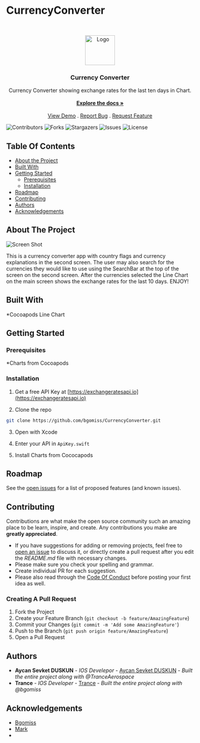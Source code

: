 # CurrencyConverter
<br/>
<p align="center">
  <a href="https://github.com/bgomiss/CurrencyConverter">
    <img src="https://ibb.co/dD3DpGr" alt="Logo" width="80" height="80">
  </a>

  <h3 align="center">Currency Converter</h3>

  <p align="center">
    Currency Converter showing exchange rates for the last ten days in Chart.
    <br/>
    <br/>
    <a href="https://github.com/bgomiss/CurrencyConverter"><strong>Explore the docs »</strong></a>
    <br/>
    <br/>
    <a href="https://github.com/bgomiss/CurrencyConverter">View Demo</a>
    .
    <a href="https://github.com/bgomiss/CurrencyConverter/issues">Report Bug</a>
    .
    <a href="https://github.com/bgomiss/CurrencyConverter/issues">Request Feature</a>
  </p>
</p>

![Contributors](https://img.shields.io/github/contributors/bgomiss/CurrencyConverter?color=dark-green) ![Forks](https://img.shields.io/github/forks/bgomiss/CurrencyConverter?style=social) ![Stargazers](https://img.shields.io/github/stars/bgomiss/CurrencyConverter?style=social) ![Issues](https://img.shields.io/github/issues/bgomiss/CurrencyConverter) ![License](https://img.shields.io/github/license/bgomiss/CurrencyConverter) 

## Table Of Contents

* [About the Project](#about-the-project)
* [Built With](#built-with)
* [Getting Started](#getting-started)
  * [Prerequisites](#prerequisites)
  * [Installation](#installation)
* [Roadmap](#roadmap)
* [Contributing](#contributing)
* [Authors](#authors)
* [Acknowledgements](#acknowledgements)

## About The Project

![Screen Shot](https://imgur.com/a/0rYBJeU)

This is a currency converter app with country flags and currency explanations in the second screen. The user may also search for the currencies they would like to use using the SearchBar at the top of the screen on the second screen. After the currencies selected the Line Chart on the main screen shows the exchange rates for the last 10 days. ENJOY!

## Built With

*Cocoapods Line Chart

## Getting Started




### Prerequisites

*Charts from Cocoapods

### Installation

1. Get a free API Key at [https://exchangeratesapi.io](https://exchangeratesapi.io)

2. Clone the repo

```sh
git clone https://github.com/bgomiss/CurrencyConverter.git
```
3. Open with Xcode

4. Enter your API in `ApiKey.swift`

5. Install Charts from Cococapods

## Roadmap

See the [open issues](https://github.com/bgomiss/CurrencyConverter/issues) for a list of proposed features (and known issues).

## Contributing

Contributions are what make the open source community such an amazing place to be learn, inspire, and create. Any contributions you make are **greatly appreciated**.
* If you have suggestions for adding or removing projects, feel free to [open an issue](https://github.com/bgomiss/CurrencyConverter/issues/new) to discuss it, or directly create a pull request after you edit the *README.md* file with necessary changes.
* Please make sure you check your spelling and grammar.
* Create individual PR for each suggestion.
* Please also read through the [Code Of Conduct](https://github.com/bgomiss/CurrencyConverter/blob/main/CODE_OF_CONDUCT.md) before posting your first idea as well.

### Creating A Pull Request

1. Fork the Project
2. Create your Feature Branch (`git checkout -b feature/AmazingFeature`)
3. Commit your Changes (`git commit -m 'Add some AmazingFeature'`)
4. Push to the Branch (`git push origin feature/AmazingFeature`)
5. Open a Pull Request

## Authors

* **Aycan Sevket DUSKUN** - *IOS Develepor* - [Aycan Sevket DUSKUN](https://github.com/bgomiss) - *Built the entire project along with @TranceAerospace*
* **Trance** - *IOS Developer* - [Trance](https://github.com/TranceAerospace) - *Built the entire project along with @bgomiss*

## Acknowledgements

* [Bgomiss](https://github.com/Bgomiss)
* [Mark](https://github.com/Thttps://github.com/TranceAerospace)
* []()

